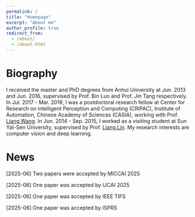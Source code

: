 ```yaml
---
permalink: /
title: "Homepage"
excerpt: "About me"
author_profile: true
redirect_from: 
  - /about/
  - /about.html
---
```


Biography
======
I received the master and PhD degrees from Anhui University at Jun. 2013 and Jun. 2016, supervised by Prof. Bin Luo and Prof. Jin Tang respectively. In Jul. 2017 - Mar. 2019, I was a postdoctoral research fellow at Center for Research on Intelligent Perception and Computing (CRIPAC), Institute of Automation, Chinese Academy of Sciences (CASIA), working with Prof. [Liang Wang](http://www.cbsr.ia.ac.cn/users/liangwang/). In Jun. 2014 - Sep. 2015, I worked as a visiting student at Sun Yat-Sen University, supervised by Prof. [Liang Lin](http://www.linliang.net/). My research interests are computer vision and deep learning.





News
======
[2025-06] Two papers were accepted by MICCAI 2025

[2025-06] One paper was accepted by IJCAI 2025

[2025-06] One paper was accepted by IEEE TIFS

[2025-06] One paper was accepted by ISPRS

